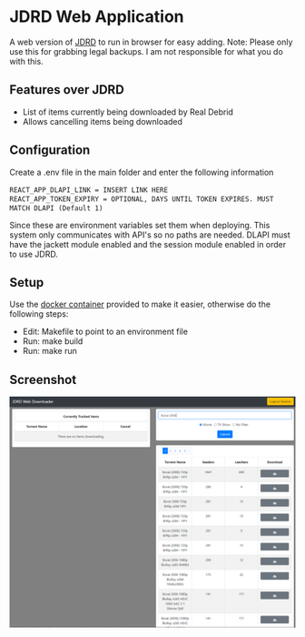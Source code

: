 # JDRD Web Application
A web version of [JDRD](https://github.com/Pocable/JDRD) to run in browser for easy adding.
Note: Please only use this for grabbing legal backups. I am not responsible for what you do with this.

## Features over JDRD
* List of items currently being downloaded by Real Debrid
* Allows cancelling items being downloaded

## Configuration
Create a .env file in the main folder and enter the following information
```
REACT_APP_DLAPI_LINK = INSERT LINK HERE
REACT_APP_TOKEN_EXPIRY = OPTIONAL, DAYS UNTIL TOKEN EXPIRES. MUST MATCH DLAPI (Default 1)
```
Since these are environment variables set them when deploying. This system only communicates with API's so no paths are needed.
DLAPI must have the jackett module enabled and the session module enabled in order to use JDRD.

## Setup
Use the [docker container](https://hub.docker.com/repository/docker/pocable/jdrd-web-application) provided to make it easier, otherwise do the following steps:
* Edit: Makefile to point to an environment file
* Run: make build
* Run: make run

## Screenshot
![Main UI](UIIMG.PNG?raw=true)